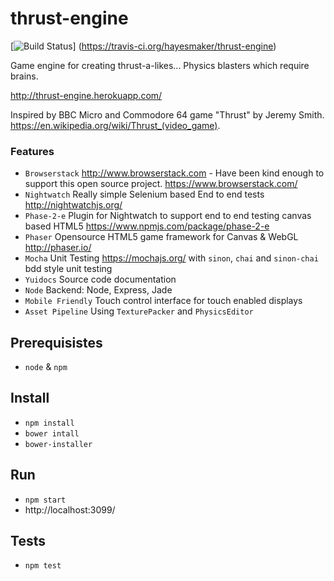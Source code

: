 # thrust-engine
[![Build Status](https://travis-ci.org/hayesmaker/thrust-engine.svg?branch=master)]
(https://travis-ci.org/hayesmaker/thrust-engine)

Game engine for creating thrust-a-likes...  Physics blasters which require brains.

http://thrust-engine.herokuapp.com/

Inspired by BBC Micro and Commodore 64 game "Thrust" by Jeremy Smith.  
https://en.wikipedia.org/wiki/Thrust_(video_game).

### Features
- `Browserstack` http://www.browserstack.com - Have been kind enough to support this open source project. https://www.browserstack.com/
- `Nightwatch` Really simple Selenium based End to end tests http://nightwatchjs.org/
- `Phase-2-e` Plugin for Nightwatch to support end to end testing canvas based HTML5 https://www.npmjs.com/package/phase-2-e
- `Phaser` Opensource HTML5 game framework for Canvas & WebGL http://phaser.io/
- `Mocha` Unit Testing https://mochajs.org/ with `sinon`, `chai` and `sinon-chai` bdd style unit testing
- `Yuidocs` Source code documentation
- `Node` Backend: Node, Express, Jade
- `Mobile Friendly` Touch control interface for touch enabled displays
- `Asset Pipeline` Using `TexturePacker` and `PhysicsEditor`

## Prerequisistes
- `node` & `npm`

## Install
- `npm install`
- `bower intall`
- `bower-installer`

## Run
- `npm start`
- http://localhost:3099/

## Tests
- `npm test`

